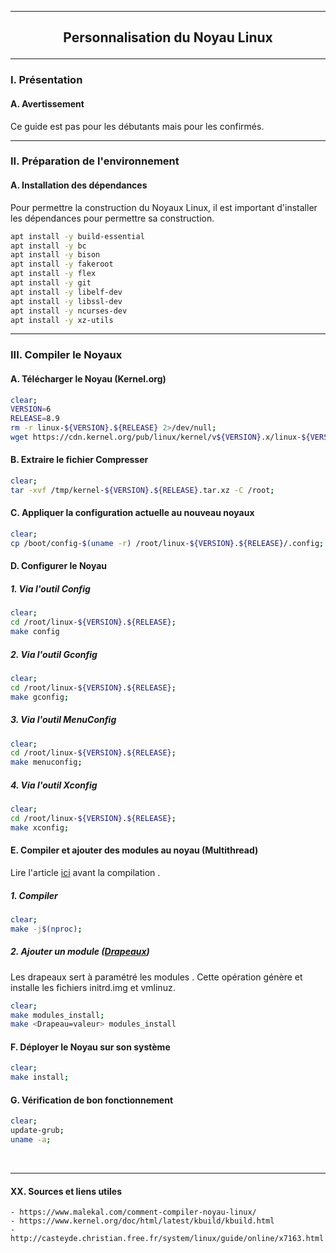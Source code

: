 ------------------------------------------------------------------------------------------------------------------------------------------------------------------------------------------------
## <p align='center'> Personnalisation du Noyau Linux </p>

------------------------------------------------------------------------------------------------------------------------------------------------------------------------------------------------
### I. Présentation
#### A. Avertissement
Ce guide est pas pour les débutants mais pour les confirmés.

------------------------------------------------------------------------------------------------------------------------------------------------------------------------------------------------
### II. Préparation de l'environnement
#### A. Installation des dépendances
Pour permettre la construction du Noyaux Linux, il est important d'installer les dépendances pour permettre sa construction.

```bash
apt install -y build-essential
apt install -y bc
apt install -y bison
apt install -y fakeroot
apt install -y flex
apt install -y git
apt install -y libelf-dev
apt install -y libssl-dev
apt install -y ncurses-dev
apt install -y xz-utils
```

------------------------------------------------------------------------------------------------------------------------------------------------------------------------------------------------
### III. Compiler le Noyaux
#### A. Télécharger le Noyau (Kernel.org)
```bash
clear;
VERSION=6
RELEASE=8.9
rm -r linux-${VERSION}.${RELEASE} 2>/dev/null;
wget https://cdn.kernel.org/pub/linux/kernel/v${VERSION}.x/linux-${VERSION}.${RELEASE}.tar.xz -O /tmp/kernel-${VERSION}.${RELEASE}.tar.xz;
```
#### B. Extraire le fichier Compresser
```bash
clear;
tar -xvf /tmp/kernel-${VERSION}.${RELEASE}.tar.xz -C /root;
```

#### C. Appliquer la configuration actuelle au nouveau noyaux
```bash
clear;
cp /boot/config-$(uname -r) /root/linux-${VERSION}.${RELEASE}/.config;
``` 

#### D. Configurer le Noyau
##### 1. Via l'outil Config
```bash
clear;
cd /root/linux-${VERSION}.${RELEASE};
make config
```
##### 2. Via l'outil Gconfig
```bash
clear;
cd /root/linux-${VERSION}.${RELEASE};
make gconfig;
```
##### 3. Via l'outil MenuConfig
```bash
clear;
cd /root/linux-${VERSION}.${RELEASE};
make menuconfig;
```

##### 4. Via l'outil Xconfig
```bash
clear;
cd /root/linux-${VERSION}.${RELEASE};
make xconfig;
```



#### E. Compiler et ajouter des modules au noyau (Multithread)

Lire l'article [ici](https://www.debian.org/doc/manuals/debian-faq/kernel.fr.html) avant la compilation .

##### 1. Compiler
```bash
clear;
make -j$(nproc);
```




##### 2. Ajouter un module ([Drapeaux](https://www.kernel.org/doc/html/latest/kbuild/kbuild.html))
Les drapeaux sert à paramétré les modules . Cette opération génère et installe les fichiers initrd.img et vmlinuz.
```bash
clear;
make modules_install;
make <Drapeau=valeur> modules_install
```

#### F. Déployer le Noyau sur son système
```bash
clear;
make install;
```

#### G. Vérification de bon fonctionnement
```bash
clear;
update-grub;
uname -a;
```





























<br />

------------------------------------------------------------------------------------------------------------------------------------------------------------------------------------------------
#### XX. Sources et liens utiles
```
- https://www.malekal.com/comment-compiler-noyau-linux/
- https://www.kernel.org/doc/html/latest/kbuild/kbuild.html
- http://casteyde.christian.free.fr/system/linux/guide/online/x7163.html
```



